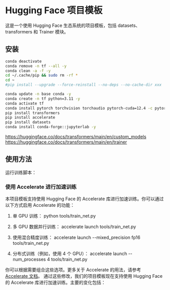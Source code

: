 # Hugging Face 项目模板

这是一个使用 Hugging Face 生态系统的项目模板，包括 datasets、transformers 和 Trainer 模块。

## 安装

```zsh
conda deactivate
conda remove -n tf --all -y
conda clean -a -f -y
cd ~/.cache/pip && sudo rm -rf *
cd ~
#pip install --upgrade --force-reinstall --no-deps --no-cache-dir xxx
```

```zsh
conda update -n base conda -y
conda create -n tf python=3.11 -y
conda activate tf
conda install pytorch torchvision torchaudio pytorch-cuda=12.4 -c pytorch -c nvidia -y
pip install transformers
pip install accelerate
pip install datasets
conda install conda-forge::jupyterlab -y
```

https://huggingface.co/docs/transformers/main/en/custom_models
https://huggingface.co/docs/transformers/main/en/trainer

## 使用方法

运行训练脚本：

### 使用 Accelerate 进行加速训练

本项目模板支持使用 Hugging Face 的 Accelerate 库进行加速训练。你可以通过以下方式启用 Accelerate 的功能：

1. 单 GPU 训练：
python tools/train_net.py


2. 多 GPU 数据并行训练：
accelerate launch tools/train_net.py


3. 使用混合精度训练：
accelerate launch --mixed_precision fp16 tools/train_net.py


4. 分布式训练（例如，使用 4 个 GPU）：
accelerate launch --num_processes 4 tools/train_net.py


你可以根据需要组合这些选项。更多关于 Accelerate 的用法，请参考 [Accelerate 文档](https://huggingface.co/docs/accelerate/index)。
通过这些修改，我们的项目模板现在支持使用 Hugging Face 的 Accelerate 库进行加速训练。主要的变化包括：